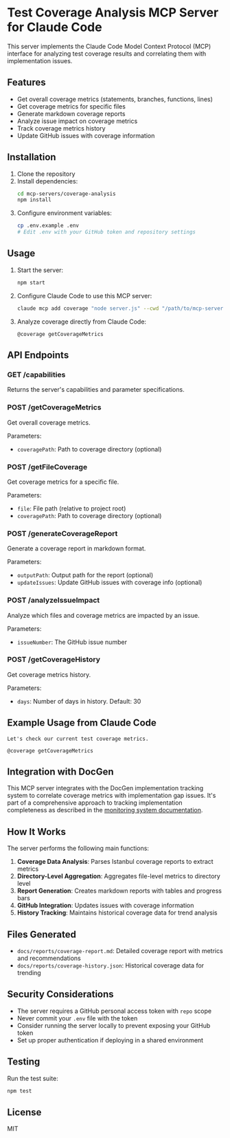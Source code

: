 # Test Coverage Analysis MCP Server for Claude Code

This server implements the Claude Code Model Context Protocol (MCP) interface for analyzing test coverage results and correlating them with implementation issues.

## Features

- Get overall coverage metrics (statements, branches, functions, lines)
- Get coverage metrics for specific files
- Generate markdown coverage reports
- Analyze issue impact on coverage metrics
- Track coverage metrics history
- Update GitHub issues with coverage information

## Installation

1. Clone the repository
2. Install dependencies:
   ```bash
   cd mcp-servers/coverage-analysis
   npm install
   ```
3. Configure environment variables:
   ```bash
   cp .env.example .env
   # Edit .env with your GitHub token and repository settings
   ```

## Usage

1. Start the server:
   ```bash
   npm start
   ```

2. Configure Claude Code to use this MCP server:
   ```bash
   claude mcp add coverage "node server.js" --cwd "/path/to/mcp-servers/coverage-analysis"
   ```

3. Analyze coverage directly from Claude Code:
   ```
   @coverage getCoverageMetrics
   ```

## API Endpoints

### GET /capabilities
Returns the server's capabilities and parameter specifications.

### POST /getCoverageMetrics
Get overall coverage metrics.

Parameters:
- `coveragePath`: Path to coverage directory (optional)

### POST /getFileCoverage
Get coverage metrics for a specific file.

Parameters:
- `file`: File path (relative to project root)
- `coveragePath`: Path to coverage directory (optional)

### POST /generateCoverageReport
Generate a coverage report in markdown format.

Parameters:
- `outputPath`: Output path for the report (optional)
- `updateIssues`: Update GitHub issues with coverage info (optional)

### POST /analyzeIssueImpact
Analyze which files and coverage metrics are impacted by an issue.

Parameters:
- `issueNumber`: The GitHub issue number

### POST /getCoverageHistory
Get coverage metrics history.

Parameters:
- `days`: Number of days in history. Default: 30

## Example Usage from Claude Code

```
Let's check our current test coverage metrics.

@coverage getCoverageMetrics
```

## Integration with DocGen

This MCP server integrates with the DocGen implementation tracking system to correlate coverage metrics with implementation gap issues. It's part of a comprehensive approach to tracking implementation completeness as described in the [monitoring system documentation](../../docs/monitoring-system.md).

## How It Works

The server performs the following main functions:

1. **Coverage Data Analysis**: Parses Istanbul coverage reports to extract metrics
2. **Directory-Level Aggregation**: Aggregates file-level metrics to directory level
3. **Report Generation**: Creates markdown reports with tables and progress bars
4. **GitHub Integration**: Updates issues with coverage information
5. **History Tracking**: Maintains historical coverage data for trend analysis

## Files Generated

- `docs/reports/coverage-report.md`: Detailed coverage report with metrics and recommendations
- `docs/reports/coverage-history.json`: Historical coverage data for trending

## Security Considerations

- The server requires a GitHub personal access token with `repo` scope
- Never commit your `.env` file with the token
- Consider running the server locally to prevent exposing your GitHub token
- Set up proper authentication if deploying in a shared environment

## Testing

Run the test suite:
```bash
npm test
```

## License

MIT